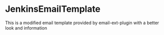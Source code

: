 # JenkinsEmailTemplate
This is a modified email template provided by email-ext-plugin with a better look and information
